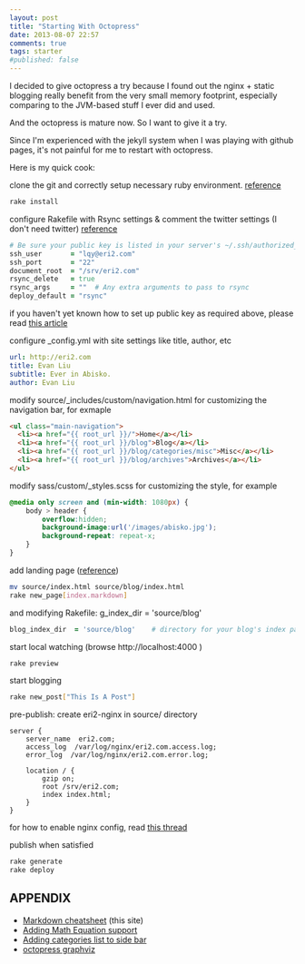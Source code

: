 ```yaml
---
layout: post
title: "Starting With Octopress"
date: 2013-08-07 22:57
comments: true
tags: starter
#published: false
---
```


I decided to give octopress a try because I found out the nginx + static blogging really benefit from the very small memory footprint, especially comparing to the JVM-based stuff I ever did and used.

And the octopress is mature now. So I want to give it a try.

Since I'm experienced with the jekyll system when I was playing with github pages, it's not painful for me to restart with octopress.

Here is my quick cook:

<!-- more -->

clone the git and correctly setup necessary ruby environment. [reference](http://octopress.org/docs/setup/)

``` sh
rake install
```

configure Rakefile with Rsync settings & comment the twitter settings (I don't need twitter) [reference](http://octopress.org/docs/configuring/)

``` ruby Rakefile
# Be sure your public key is listed in your server's ~/.ssh/authorized_keys file
ssh_user       = "lqy@eri2.com"
ssh_port       = "22"
document_root  = "/srv/eri2.com"
rsync_delete   = true
rsync_args     = ""  # Any extra arguments to pass to rsync
deploy_default = "rsync"
```

if you haven't yet known how to set up public key as required above, please read [this article](http://www.eng.cam.ac.uk/help/jpmg/ssh/authorized_keys_howto.html)

configure _config.yml with site settings like title, author, etc

``` yaml _config.yml
url: http://eri2.com
title: Evan Liu
subtitle: Ever in Abisko.
author: Evan Liu
```

modify source/_includes/custom/navigation.html for customizing the navigation bar, for exmaple

``` html
<ul class="main-navigation">
  <li><a href="{{ root_url }}/">Home</a></li>
  <li><a href="{{ root_url }}/blog">Blog</a></li>
  <li><a href="{{ root_url }}/blog/categories/misc">Misc</a></li>
  <li><a href="{{ root_url }}/blog/archives">Archives</a></li>
</ul>
```

modify sass/custom/_styles.scss for customizing the style, for example

``` css
@media only screen and (min-width: 1080px) {
	body > header {
		overflow:hidden;
		background-image:url('/images/abisko.jpg');
		background-repeat: repeat-x;
	}
}
```

add landing page ([reference](http://octopress.org/docs/theme/template/))

``` sh
mv source/index.html source/blog/index.html
rake new_page[index.markdown]
```

and modifying Rakefile: g_index_dir = 'source/blog'

``` ruby Rakefile
blog_index_dir  = 'source/blog'    # directory for your blog's index page (if you put your index in source/blog/index.html, set this to 'source/blog')
```

start local watching (browse http://localhost:4000 )

``` sh
rake preview
```

start blogging

``` sh
rake new_post["This Is A Post"]
```

pre-publish: create eri2-nginx in source/ directory

``` nginx
server {
	server_name  eri2.com;
	access_log  /var/log/nginx/eri2.com.access.log;
	error_log  /var/log/nginx/eri2.com.error.log;

	location / {
		gzip on;
		root /srv/eri2.com;
		index index.html;
	}
}
```

for how to enable nginx config, read [this thread](http://stackoverflow.com/questions/4891344/nginx-how-do-i-add-new-site-server-name-in-nginx)

publish when satisfied

``` sh
rake generate
rake deploy
```

## APPENDIX
* [Markdown cheatsheet]({{root_url}}/page/markdown-cheatsheet.html) (this site)
* [Adding Math Equation support](http://www.idryman.org/blog/2012/03/10/writing-math-equations-on-octopress/)
* [Adding categories list to side bar](http://paz.am/blog/blog/2012/06/25/octopress-category-list-plugin/)
* [octopress graphviz](https://github.com/kui/octopress-graphviz)
